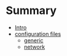 # Summary

* [Intro](intro.md)
* [configuration files](docs/config/home.md)
   * [generic](docs/config/generic.md)
   * [network](docs/config/network.md)

